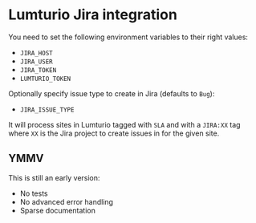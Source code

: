 # Lumturio Jira integration

You need to set the following environment variables to their right
values:

* `JIRA_HOST`
* `JIRA_USER`
* `JIRA_TOKEN`
* `LUMTURIO_TOKEN`

Optionally specify issue type to create in Jira (defaults to `Bug`):

* `JIRA_ISSUE_TYPE`

It will process sites in Lumturio tagged with `SLA` and with a
`JIRA:XX` tag where `XX` is the Jira project to create issues in for
the given site.

## YMMV

This is still an early version:

* No tests
* No advanced error handling
* Sparse documentation
